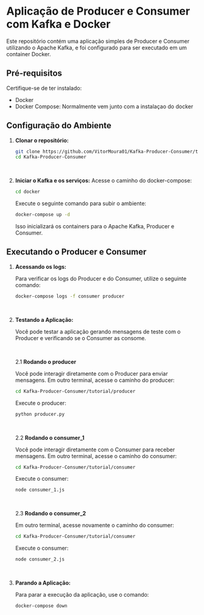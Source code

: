 # Aplicação de Producer e Consumer com Kafka e Docker

Este repositório contém uma aplicação simples de Producer e Consumer utilizando o Apache Kafka, e foi configurado para ser executado em um container Docker.

## Pré-requisitos

Certifique-se de ter instalado:

- Docker
- Docker Compose: Normalmente vem junto com a instalaçao do docker

## Configuração do Ambiente

1. **Clonar o repositório:**

    ```bash
    git clone https://github.com/VitorMoura01/Kafka-Producer-Consumer/tree/main.git
    cd Kafka-Producer-Consumer
    ```

    <br>

2. **Iniciar o Kafka e os serviços:**
    Acesse o caminho do docker-compose:

    ```bash
    cd docker
    ```

    Execute o seguinte comando para subir o ambiente:

    ```bash
    docker-compose up -d
    ```

    Isso inicializará os containers para o Apache Kafka, Producer e Consumer.

## Executando o Producer e Consumer

1. **Acessando os logs:**

    Para verificar os logs do Producer e do Consumer, utilize o seguinte comando:

    ```bash
    docker-compose logs -f consumer producer
    ```

    <br>

2. **Testando a Aplicação:**

    Você pode testar a aplicação gerando mensagens de teste com o Producer e verificando se o Consumer as consome. 
    
    <br>

    2.1 **Rodando o producer**

    Você pode interagir diretamente com o Producer para enviar mensagens.
    Em outro terminal, acesse o caminho do producer:

    ```bash
    cd Kafka-Producer-Consumer/tutorial/producer
    ```

    Execute o producer:

    ```bash
    python producer.py
    ```

    <br>

    2.2 **Rodando o consumer_1**

    Você pode interagir diretamente com o Consumer para receber mensagens.
    Em outro terminal, acesse o caminho do consumer:

    ```bash
    cd Kafka-Producer-Consumer/tutorial/consumer
    ```

    Execute o consumer:

    ```bash
    node consumer_1.js
    ```

    <br>

    2.3 **Rodando o consumer_2**


    Em outro terminal, acesse novamente o caminho do consumer:

    ```bash
    cd Kafka-Producer-Consumer/tutorial/consumer
    ```

    Execute o consumer:

    ```bash
    node consumer_2.js
    ```

<br>    

3. **Parando a Aplicação:**

    Para parar a execução da aplicação, use o comando:

    ```bash
    docker-compose down
    ```

